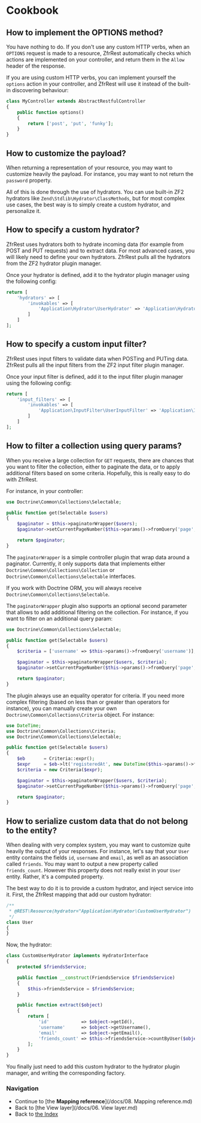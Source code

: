 # Cookbook

## How to implement the OPTIONS method?

You have nothing to do. If you don't use any custom HTTP verbs, when an `OPTIONS` request is made to a resource,
ZfrRest automatically checks which actions are implemented on your controller, and return them in the `Allow` header
of the response.

If you are using custom HTTP verbs, you can implement yourself the `options` action in your controller, and ZfrRest
will use it instead of the built-in discovering behaviour:

```php
class MyController extends AbstractRestfulController
{
    public function options()
    {
        return ['post', 'put', 'funky'];
    }
}
```

## How to customize the payload?

When returning a representation of your resource, you may want to customize heavily the payload. For instance, you
may want to not return the `password` property.

All of this is done through the use of hydrators. You can use built-in ZF2 hydrators like `Zend\Stdlib\Hydrator\ClassMethods`,
but for most complex use cases, the best way is to simply create a custom hydrator, and personalize it.

## How to specify a custom hydrator?

ZfrRest uses hydrators both to hydrate incoming data (for example from POST and PUT requests) and to extract
data. For most advanced cases, you will likely need to define your own hydrators. ZfrRest pulls all the hydrators
from the ZF2 hydrator plugin manager.

Once your hydrator is defined, add it to the hydrator plugin manager using the following config:

```php
return [
    'hydrators' => [
        'invokables' => [
            'Application\Hydrator\UserHydrator' => 'Application\Hydrator\UserHydrator'
        ]
    ]
];
```

## How to specify a custom input filter?

ZfrRest uses input filters to validate data when POSTing and PUTing data. ZfrRest pulls all the input filters from
the ZF2 input filter plugin manager.

Once your input filter is defined, add it to the input filter plugin manager using the following config:

```php
return [
    'input_filters' => [
        'invokables' => [
            'Application\InputFilter\UserInputFilter' => 'Application\InputFilter\UserInputFilter'
        ]
    ]
];
```

## How to filter a collection using query params?

When you receive a large collection for `GET` requests, there are chances that you want to filter the collection,
either to paginate the data, or to apply additional filters based on some criteria. Hopefully, this is really easy
to do with ZfrRest.

For instance, in your controller:

```php
use Doctrine\Common\Collections\Selectable;

public function get(Selectable $users)
{
    $paginator = $this->paginatorWrapper($users);
    $paginator->setCurrentPageNumber($this->params()->fromQuery('page', 1));

    return $paginator;
}
```

The `paginatorWrapper` is a simple controller plugin that wrap data around a paginator. Currently, it only supports
data that implements either `Doctrine\Common\Collections\Collection` or `Doctrine\Common\Collections\Selectable`
interfaces.

If you work with Doctrine ORM, you will always receive `Doctrine\Common\Collections\Selectable`.

The `paginatorWrapper` plugin also supports an optional second parameter that allows to add additional filtering
on the collection. For instance, if you want to filter on an additional query param:

```php
use Doctrine\Common\Collections\Selectable;

public function get(Selectable $users)
{
    $criteria = ['username' => $this->params()->fromQuery('username')];

    $paginator = $this->paginatorWrapper($users, $criteria);
    $paginator->setCurrentPageNumber($this->params()->fromQuery('page', 1));

    return $paginator;
}
```

The plugin always use an equality operator for criteria. If you need more complex filtering (based on less than
or greater than operators for instance), you can manually create your own `Doctrine\Common\Collections\Criteria`
object. For instance:

```php
use DateTime;
use Doctrine\Common\Collections\Criteria;
use Doctrine\Common\Collections\Selectable;

public function get(Selectable $users)
{
    $eb       = Criteria::expr();
    $expr     = $eb->lt('registeredAt', new DateTime($this->params()->fromQuery('registeredAt')));
    $criteria = new Criteria($expr);

    $paginator = $this->paginatorWrapper($users, $criteria);
    $paginator->setCurrentPageNumber($this->params()->fromQuery('page', 1));

    return $paginator;
}
```

## How to serialize custom data that do not belong to the entity?

When dealing with very complex system, you may want to customize quite heavily the output of your responses. For
instance, let's say that your `User` entity contains the fields `id`, `username` and `email`, as well as an
association called `friends`. You may want to output a new property called `friends_count`. However this property
does not really exist in your `User` entity. Rather, it's a computed property.

The best way to do it is to provide a custom hydrator, and inject service into it. First, the ZfrRest mapping that
add our custom hydrator:

```php
/**
 * @REST\Resource(hydrator="Application\Hydrator\CustomUserHydrator")
 */
class User
{
}
```

Now, the hydrator:

```php
class CustomUserHydrator implements HydratorInterface
{
    protected $friendsService;

    public function __construct(FriendsService $friendsService)
    {
        $this->friendsService = $friendsService;
    }

    public function extract($object)
    {
        return [
            'id'            => $object->getId(),
            'username'      => $object->getUsername(),
            'email'         => $object->getEmail(),
            'friends_count' => $this->friendsService->countByUser($object)
        ];
    }
}
```

You finally just need to add this custom hydrator to the hydrator plugin manager, and writing the corresponding
factory.

### Navigation

* Continue to [the **Mapping reference**](/docs/08. Mapping reference.md)
* Back to [the View layer](/docs/06. View layer.md)
* Back to [the Index](/docs/README.md)
